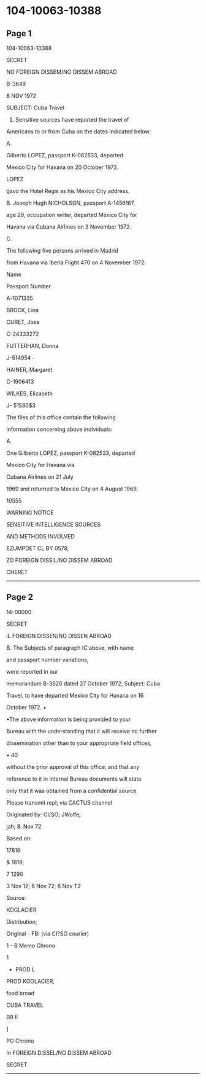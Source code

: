 # 104-10063-10388

## Page 1

104-10063-10388

SECRET

NO FOREIGN DISSEM/NO DISSEM ABROAD

B-3649

8 NOV 1972

SUBJECT: Cuba Travel

1. Sensitive sources have reported the travel of

Americans to or from Cuba on the dates indicated below:

A.

Gilberto LOPEZ, passport K-082533, departed

Mexico City for Havana on 20 October 1972.

LOPEZ

gavo the Hotel Regis as his Mexico City address.

B. Joseph Hugh NICHOLSON, passport A-1456167,

age 29, occupation writer, departed Mexico City for

Havana via Cubana Airlines on 3 November 1972.

C.

The following five persons arrived in Madrid

from Havana via Iberia Flight 470 on 4 November 1972:

Name

Passport Number

A-1071335

BROCK, Lina

CURET, Jose

C-24333272

FUTTERHAN, Donna

J-514954 -

HAINER, Margaret

C-1906413

WILKES, Elizabeth

J- 51580$3

The files of this office contain the following

information concerning above individuals:

A.

One Gilberto LOPEZ, passport K-082533, departed

Mexico City for Havana via

Cubana Airlines on 21 July

1969 and returned to Mexico City on 4 August 1969.

10555

WARNING NOTICE

SENSITIVE INTELLIGENCE SOURCES

AND METHODS INVOLVED

EZUMPDET CL BY 0578,

ZO FOREIGN DISSIL/NO DISSEM ABROAD

CHERET

---

## Page 2

14-00000

SECRET

iL FOREIGN DISSEN/NO DISSEN ABROAD

B. The Subjects of paragraph IC above, with name

and passport number variations,

were reported in our

memorandum B-3620 dated 27 October 1972, Subject: Cuba

Travel, to have departed Mexico City for Havana on 16

October 1972. •

•The above information is being provided to your

Bureau with the understanding that it will receive no further

dissemination other than to your appropriate field offices,

• 40

without the prior approval of this office; and that any

reference to it in internal Bureau documents will state

only that it was obtained from a confidential source.

Please transmit repl; via CACTUS channel

Originated by: CI/SO; JWolfe;

jah; 8. Nov 72

Based on:

17816

& 1818;

7 1290

3 Nov 12; 6 Nov 72; 6 Nov T2

Source:

KDGLACIER

Distribution;

Original - FBI (via CI?SO courier)

1 - B Memo Chrono

1

- PROD L

PROD KOGLACIER,

food broad

CUBA TRAVEL

BR II

]

PG Chrono

In FOREIGN DISSEL/NO DISSEM ABROAD

SEGRET

---

